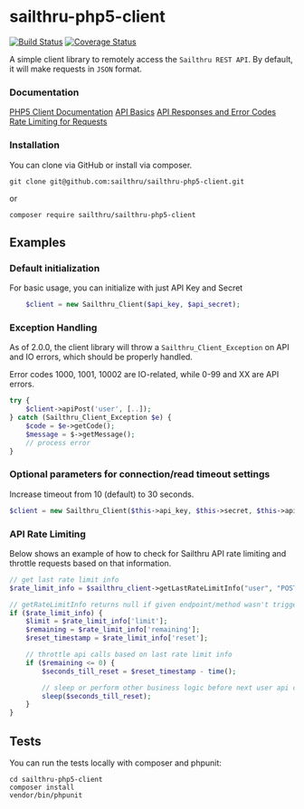 # sailthru-php5-client
[![Build Status](https://travis-ci.org/sailthru/sailthru-php5-client.svg?branch=master)](https://travis-ci.org/sailthru/sailthru-php5-client)
[![Coverage Status](https://coveralls.io/repos/github/sailthru/sailthru-php5-client/badge.svg?branch=master)](https://coveralls.io/github/sailthru/sailthru-php5-client?branch=master)

A simple client library to remotely access the `Sailthru REST API`. By default, it will make requests in `JSON` format.

### Documentation

[PHP5 Client Documentation](https://getstarted.sailthru.com/developers/api-client/php5/)
[API Basics](https://getstarted.sailthru.com/developers/api-basics/introduction/)
[API Responses and Error Codes](https://getstarted.sailthru.com/developers/api-basics/responses/)
[Rate Limiting for Requests](https://getstarted.sailthru.com/new-for-developers-overview/api/api-technical-details/#Rate_Limiting)

###  Installation

You can clone via GitHub or install via composer.
```shell
git clone git@github.com:sailthru/sailthru-php5-client.git
```
or
```shell
composer require sailthru/sailthru-php5-client
```

## Examples 

### Default initialization
For basic usage, you can initialize with just API Key and Secret
```php
    $client = new Sailthru_Client($api_key, $api_secret);
```

### Exception Handling
As of 2.0.0, the client library will throw a `Sailthru_Client_Exception` on API and IO errors, which should be properly handled. 

Error codes 1000, 1001, 10002 are IO-related, while 0-99 and XX are API errors.
```php
try { 
    $client->apiPost('user', [..]);
} catch (Sailthru_Client_Exception $e) {
    $code = $e->getCode();
    $message = $->getMessage();
    // process error
}
```

### Optional parameters for connection/read timeout settings
Increase timeout from 10 (default) to 30 seconds.
```php
$client = new Sailthru_Client($this->api_key, $this->secret, $this->api_url, array('timeout' => 30000, 'connect_timeout' => 30000));
```

### API Rate Limiting

Below shows an example of how to check for Sailthru API rate limiting and throttle requests based on that information. 

```php
// get last rate limit info
$rate_limit_info = $sailthru_client->getLastRateLimitInfo("user", "POST");

// getRateLimitInfo returns null if given endpoint/method wasn't triggered previously
if ($rate_limit_info) {
    $limit = $rate_limit_info['limit'];
    $remaining = $rate_limit_info['remaining'];
    $reset_timestamp = $rate_limit_info['reset'];

    // throttle api calls based on last rate limit info
    if ($remaining <= 0) {
        $seconds_till_reset = $reset_timestamp - time();

        // sleep or perform other business logic before next user api call
        sleep($seconds_till_reset);
    }
}
```

## Tests

You can run the tests locally with composer and phpunit:

```shell
cd sailthru-php5-client
composer install
vendor/bin/phpunit
```
